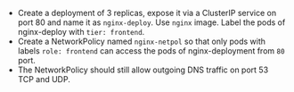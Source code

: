 - Create a deployment of 3 replicas, expose it via a ClusterIP service on port 80 and name it as `nginx-deploy`. Use `nginx` image. Label the pods of nginx-deploy with `tier: frontend`. 
- Create a NetworkPolicy named `nginx-netpol` so that only pods with labels `role: frontend` can access the pods of nginx-deployment from `80` port.
- The NetworkPolicy should still allow outgoing DNS traffic on port 53 TCP and UDP.